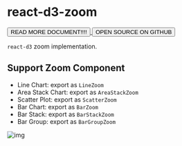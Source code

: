 # react-d3-zoom

<a href="/docs/zoom">
  <button type="button" class="btn btn-success">READ MORE DOCUMENT!!!!</button>
</a>

<a href="https://github.com/react-d3/react-d3-zoom">
  <button type="button" class="btn btn-default">OPEN SOURCE ON GITHUB</button>
</a>

`react-d3` zoom implementation.

## Support Zoom Component

- Line Chart: export as `LineZoom`
- Area Stack Chart: export as `AreaStackZoom`
- Scatter Plot: export as `ScatterZoom`
- Bar Chart: export as `BarZoom`
- Bar Stack: export as `BarStackZoom`
- Bar Group: export as `BarGroupZoom`

![img](/img/zoom/cover.png)
